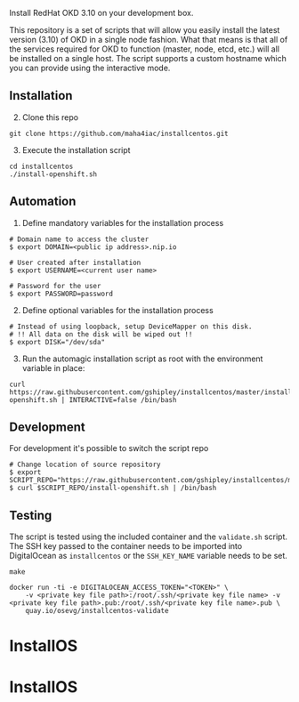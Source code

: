 Install RedHat OKD 3.10 on your development box.

This repository is a set of scripts that will allow you easily install the latest version (3.10) of OKD in a single node fashion.  What that means is that all of the services required for OKD to function (master, node, etcd, etc.) will all be installed on a single host.  The script supports a custom hostname which you can provide using the interactive mode.

## Installation


2. Clone this repo

```
git clone https://github.com/maha4iac/installcentos.git
```

3. Execute the installation script

```
cd installcentos
./install-openshift.sh
```

## Automation
1. Define mandatory variables for the installation process

```
# Domain name to access the cluster
$ export DOMAIN=<public ip address>.nip.io

# User created after installation
$ export USERNAME=<current user name>

# Password for the user
$ export PASSWORD=password
```

2. Define optional variables for the installation process

```
# Instead of using loopback, setup DeviceMapper on this disk.
# !! All data on the disk will be wiped out !!
$ export DISK="/dev/sda"
```

3. Run the automagic installation script as root with the environment variable in place:

```
curl https://raw.githubusercontent.com/gshipley/installcentos/master/install-openshift.sh | INTERACTIVE=false /bin/bash
```

## Development

For development it's possible to switch the script repo

```
# Change location of source repository
$ export SCRIPT_REPO="https://raw.githubusercontent.com/gshipley/installcentos/master"
$ curl $SCRIPT_REPO/install-openshift.sh | /bin/bash
```

## Testing

The script is tested using the included container and the `validate.sh` script. The SSH key passed to the container needs to be imported into DigitalOcean
as `installcentos` or the `SSH_KEY_NAME` variable needs to be set.

```
make

docker run -ti -e DIGITALOCEAN_ACCESS_TOKEN="<TOKEN>" \
	-v <private key file path>:/root/.ssh/<private key file name> -v <private key file path>.pub:/root/.ssh/<private key file name>.pub \
	quay.io/osevg/installcentos-validate
```
# InstallOS
# InstallOS
